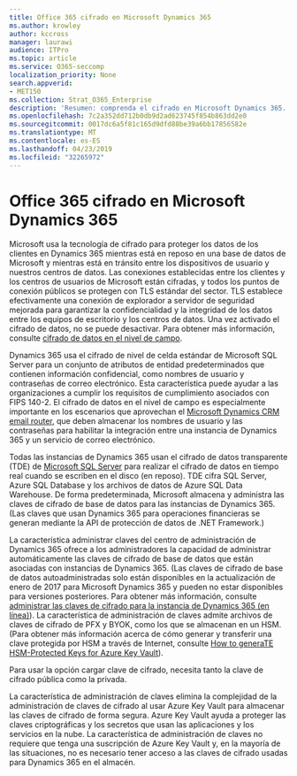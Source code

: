 ```yaml
---
title: Office 365 cifrado en Microsoft Dynamics 365
ms.author: krowley
author: kccross
manager: laurawi
audience: ITPro
ms.topic: article
ms.service: O365-seccomp
localization_priority: None
search.appverid:
- MET150
ms.collection: Strat_O365_Enterprise
description: 'Resumen: comprenda el cifrado en Microsoft Dynamics 365.'
ms.openlocfilehash: 7c2a352dd712b0db9d2ad623745f854b863dd2e0
ms.sourcegitcommit: 0017dc6a5f81c165d9dfd88be39a6bb17856582e
ms.translationtype: MT
ms.contentlocale: es-ES
ms.lasthandoff: 04/23/2019
ms.locfileid: "32265972"
---
```

# <a name="office-365-encryption-in-microsoft-dynamics-365"></a>Office 365 cifrado en Microsoft Dynamics 365

Microsoft usa la tecnología de cifrado para proteger los datos de los clientes en Dynamics 365 mientras está en reposo en una base de datos de Microsoft y mientras está en tránsito entre los dispositivos de usuario y nuestros centros de datos. Las conexiones establecidas entre los clientes y los centros de usuarios de Microsoft están cifradas, y todos los puntos de conexión públicos se protegen con TLS estándar del sector. TLS establece efectivamente una conexión de explorador a servidor de seguridad mejorada para garantizar la confidencialidad y la integridad de los datos entre los equipos de escritorio y los centros de datos. Una vez activado el cifrado de datos, no se puede desactivar. Para obtener más información, consulte [cifrado de datos en el nivel de campo](https://msdn.microsoft.com/en-us/library/dn481562.aspx).

Dynamics 365 usa el cifrado de nivel de celda estándar de Microsoft SQL Server para un conjunto de atributos de entidad predeterminados que contienen información confidencial, como nombres de usuario y contraseñas de correo electrónico. Esta característica puede ayudar a las organizaciones a cumplir los requisitos de cumplimiento asociados con FIPS 140-2. El cifrado de datos en el nivel de campo es especialmente importante en los escenarios que aprovechan el [Microsoft Dynamics CRM email router](https://technet.microsoft.com/en-us/library/hh699800.aspx), que deben almacenar los nombres de usuario y las contraseñas para habilitar la integración entre una instancia de Dynamics 365 y un servicio de correo electrónico. 

Todas las instancias de Dynamics 365 usan el cifrado de datos transparente (TDE) de [Microsoft SQL Server](https://docs.microsoft.com/sql/relational-databases/security/encryption/transparent-data-encryption?view=sql-server-2017) para realizar el cifrado de datos en tiempo real cuando se escriben en el disco (en reposo). TDE cifra SQL Server, Azure SQL Database y los archivos de datos de Azure SQL Data Warehouse. De forma predeterminada, Microsoft almacena y administra las claves de cifrado de base de datos para las instancias de Dynamics 365. (Las claves que usan Dynamics 365 para operaciones financieras se generan mediante la API de protección de datos de .NET Framework.) 

La característica administrar claves del centro de administración de Dynamics 365 ofrece a los administradores la capacidad de administrar automáticamente las claves de cifrado de base de datos que están asociadas con instancias de Dynamics 365. (Las claves de cifrado de base de datos autoadministradas solo están disponibles en la actualización de enero de 2017 para Microsoft Dynamics 365 y pueden no estar disponibles para versiones posteriores. Para obtener más información, consulte [administrar las claves de cifrado para la instancia de Dynamics 365 (en línea)](https://docs.microsoft.com/dynamics365/customer-engagement/admin/manage-encryption-keys-instance)). La característica de administración de claves admite archivos de claves de cifrado de PFX y BYOK, como los que se almacenan en un HSM. (Para obtener más información acerca de cómo generar y transferir una clave protegida por HSM a través de Internet, consulte [How to generaTE HSM-Protected Keys for Azure Key Vault](https://docs.microsoft.com/azure/key-vault/key-vault-hsm-protected-keys)). 

Para usar la opción cargar clave de cifrado, necesita tanto la clave de cifrado pública como la privada.

La característica de administración de claves elimina la complejidad de la administración de claves de cifrado al usar Azure Key Vault para almacenar las claves de cifrado de forma segura. Azure Key Vault ayuda a proteger las claves criptográficas y los secretos que usan las aplicaciones y los servicios en la nube. La característica de administración de claves no requiere que tenga una suscripción de Azure Key Vault y, en la mayoría de las situaciones, no es necesario tener acceso a las claves de cifrado usadas para Dynamics 365 en el almacén.
